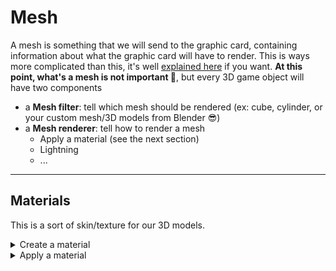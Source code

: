 # Mesh

A mesh is something that we will send to the graphic card, containing information about what the graphic card will have to render. This is ways more complicated than this, it's well [explained here](https://ahbejarano.gitbook.io/lwjglgamedev/chapter4) if you want. **At this point, what's a mesh is not important 🧐**, but every 3D game object will have two components

* a **Mesh filter**: tell which mesh should be rendered (ex: cube, cylinder, or your custom mesh/3D models from Blender 😎)
* a **Mesh renderer**: tell how to render a mesh
    * Apply a material (see the next section)
    * Lightning
    * ...

<hr class="sr">

## Materials

This is a sort of skin/texture for our 3D models.

<details class="details-e">
<summary>Create a material</summary>

* In the Project window
* **[Optional]** In a folder called "Materials"
* Right-click > Create > Material
* **[Optional]** you may set the material as Transparent, if you are planning to make the applied game object a light source (trick)
* **[Up to you]** you can change the **color** on the line "Albedo"
* **[Up to you]** you can set the smoothness to 0 (=not shinny)
* **[Up to you]** you can set an **image** (=texture) by clicking on the little circle with a dot inside, right before "Albedo"
* **[Up to you]** you can enable emission and set a color, if you want this color to be emitted from your material (trick)
</details>
<details class="details-e">
<summary>Apply a material</summary>

* **Method 1** 📚
    * Click on a Game object
    * Mesh Renderer > Materials
    * Drag and drop your Material from the Project window to the input field
* **Method 2** 🚀
    * Drag and drop the material on the game object, in the scene window
* **Method 3** 🚀🚀
    * Drag and drop the material on the game object, in the hierarchy window
</details>